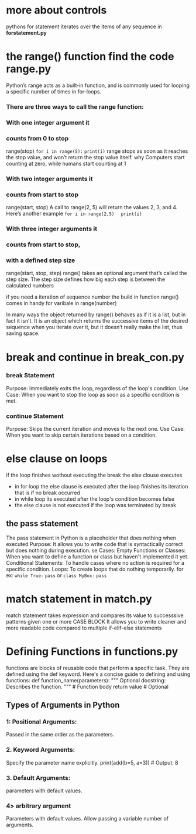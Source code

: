 # more about controls
pythons for statement iterates over the items of any sequence in **forstatement.py**

# the range() function find the code range.py
Python’s range acts as a built-in function, and is commonly used for looping a specific number of times in for-loops. 
### There are three ways to call the range function:

### With one integer argument it
### counts from 0 to stop
range(stop)
`for i in range(5):`
   `print(i)`
 range stops as soon as it reaches the stop value, and won’t return the stop value itself. why Computers start counting at zero, while humans start counting at 1
### With two integer arguments it
### counts from start to stop
range(start, stop)
A call to range(2, 5) will return the values 2, 3, and 4. Here’s another example
`for i in range(2,5)`
`  print(i)`
### With three integer arguments it
### counts from start to stop,
### with a defined step size
range(start, stop, step)
range() takes an optional argument that’s called the step size. The step size defines how big each step is between the calculated numbers

if you need a iteration of sequence number the build in function 
range() comes in handy 
for varibale in range(number)

In many ways the object returned by range() behaves as if it is a list, but in fact it isn’t. It is an object which returns the successive items of the desired sequence when you iterate over it, but it doesn’t really make the list, thus saving space.

# break and continue in break_con.py
### break Statement
Purpose: Immediately exits the loop, regardless of the loop's condition.
Use Case: When you want to stop the loop as soon as a specific condition is met. 

### continue Statement
Purpose: Skips the current iteration and moves to the next one.
Use Case: When you want to skip certain iterations based on a condition.

# else clause on loops
if the loop finishes wothout executing the break the else clouse executes
- in for loop the else clause is executed after the loop finishes its iteration
that is if no break occurred 
- in while loop its executed after the loop's condition becomes false 
- the else clause is not executed if the loop was terminated by break

## the pass statement
The pass statement in Python is a placeholder that does nothing when executed
Purpose: It allows you to write code that is syntactically correct but does nothing during execution.
se Cases:
Empty Functions or Classes: When you want to define a function or class but haven't implemented it yet.
Conditional Statements: To handle cases where no action is required for a specific condition.
Loops: To create loops that do nothing temporarily.
for ex: `while True:`
           `pass`
           or
        `class MyBox:`
           `pass`

# match statement in match.py
match statement takes expression and compares its value to successsive patterns given one or more CASE BLOCK
It allows you to write cleaner and more readable code compared to multiple if-elif-else statements

# Defining Functions in functions.py
functions are blocks of reusable code that perform a specific task. They are defined using the def keyword. Here's a concise guide to defining and using functions:
def function_name(parameters):
    """
    Optional docstring: Describes the function.
    """
    # Function body
    return value  # Optional
## Types of Arguments in Python
### 1: Positional Arguments:
Passed in the same order as the parameters.
### 2. Keyword Arguments:
Specify the parameter name explicitly.
print(add(b=5, a=3))  # Output: 8
### 3. Default Arguments:
parameters with default values.
### 4>  arbitrary argument
Parameters with default values.
Allow passing a variable number of arguments.





